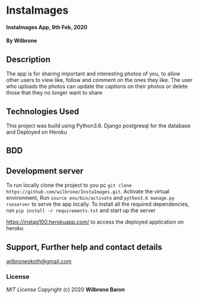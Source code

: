 # InstaImages

#### InstaImages App, 9th Feb, 2020
#### By **Wilbrone**
## Description
The app is for sharing important and interesting photos of you, to allow other users to view like, follow and comment on the ones they like. The user who uploads the photos can update the captions on their photos or delete those that they no longer want to share 

## Technologies Used
This project was build using Python3.6.
Django
postgresql for the database and
Deployed on Heroku

## BDD
<!-- when users access this app they are prompted with the login page, here they can choose to either register for an account or login, if they have an account all ready. After login or signup the user is navigated to the home page where they get to see what other users have uploaded. They also get to like and or comment on the various photos posted. They can also choose to share their photos by uploading and allowing other to vie like and comment.
The user can also update their profile. and get to upload profile pictures for their account. -->


## Development server
To run locally clone the project to you pc `git clone https://github.com/wilbrone/InstaImages.git`. Activate the virtual environment, Run `source env/bin/activate` and `python3.6 manage.py runserver` to serve the app locally.
To install all the required dependencies, run `pip install -r requirements.txt` and start up the server 

https://instag100.herokuapp.com/ to access the deployed application on heroku

 
## Support, Further help and contact details
wilbroneokoth@gmail.com

### License
*MIT License*
Copyright (c) 2020 **Wilbrone Baron**
